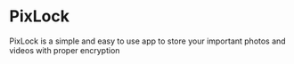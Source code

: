 # PixLock

PixLock is a simple and easy to use app to store your important photos and videos with proper encryption 
